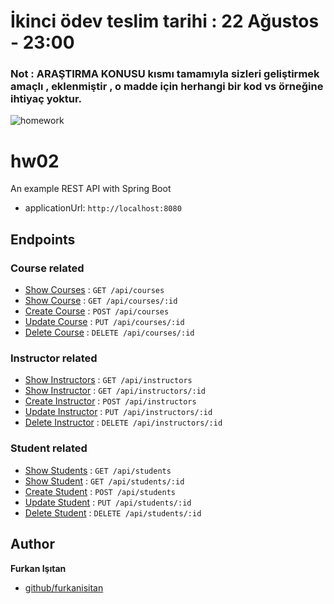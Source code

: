 # İkinci ödev teslim tarihi : 22 Ağustos - 23:00
### Not : ARAŞTIRMA KONUSU kısmı tamamıyla sizleri geliştirmek amaçlı , eklenmiştir , o madde için herhangi bir kod vs örneğine ihtiyaç yoktur.

![homework](https://user-images.githubusercontent.com/45206582/129493929-01f3b3a7-793f-4057-959a-ac5fb05ad8a8.png)

# hw02

An example REST API with Spring Boot

- applicationUrl: `http://localhost:8080`

## Endpoints

### Course related

* [Show Courses](doc/api/course/show-courses.md) : `GET /api/courses`
* [Show Course](doc/api/course/show-course.md) : `GET /api/courses/:id`
* [Create Course](doc/api/course/create-course.md) : `POST /api/courses`
* [Update Course](doc/api/course/update-course.md) : `PUT /api/courses/:id`
* [Delete Course](doc/api/course/delete-course.md) : `DELETE /api/courses/:id`

### Instructor related

* [Show Instructors](doc/api/instructor/show-instructors.md) : `GET /api/instructors`
* [Show Instructor](doc/api/instructor/show-instructor.md) : `GET /api/instructors/:id`
* [Create Instructor](doc/api/instructor/create-instructor.md) : `POST /api/instructors`
* [Update Instructor](doc/api/instructor/update-instructor.md) : `PUT /api/instructors/:id`
* [Delete Instructor](doc/api/instructor/delete-instructor.md) : `DELETE /api/instructors/:id`

### Student related

* [Show Students](doc/api/student/show-students.md) : `GET /api/students`
* [Show Student](doc/api/student/show-student.md) : `GET /api/students/:id`
* [Create Student](doc/api/student/create-student.md) : `POST /api/students`
* [Update Student](doc/api/student/update-student.md) : `PUT /api/students/:id`
* [Delete Student](doc/api/student/delete-student.md) : `DELETE /api/students/:id`

## Author

**Furkan Işıtan**

* [github/furkanisitan](https://github.com/furkanisitan)
